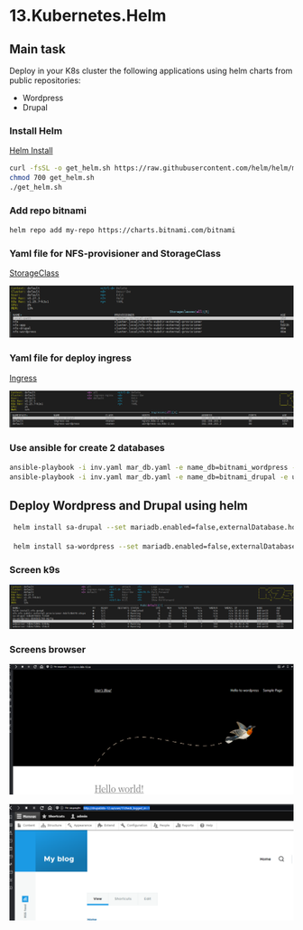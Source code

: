 # 13.Kubernetes.Helm

## Main task

Deploy in your K8s cluster the following applications using helm charts from public repositories:

* Wordpress
* Drupal

### Install Helm

[Helm Install](https://helm.sh/docs/intro/install/)

```bash
curl -fsSL -o get_helm.sh https://raw.githubusercontent.com/helm/helm/main/scripts/get-helm-3
chmod 700 get_helm.sh
./get_helm.sh
```

### Add repo bitnami

```bash
helm repo add my-repo https://charts.bitnami.com/bitnami
```

### Yaml file for NFS-provisioner and StorageClass

[StorageClass](nfs-subdir-external.yaml)

![StorageClass](storageclass.png)

### Yaml file for deploy ingress

[Ingress](ingress.yaml)

![Ingress](ingress.png)

### Use ansible for create 2 databases

```bash
ansible-playbook -i inv.yaml mar_db.yaml -e name_db=bitnami_wordpress -e user_db=bn_wordpress -e pass_db=bn_wordpress
ansible-playbook -i inv.yaml mar_db.yaml -e name_db=bitnami_drupal -e user_db=bn_drupal -e pass_db=bn_drupal
```

## Deploy Wordpress and Drupal using helm

```bash
 helm install sa-drupal --set mariadb.enabled=false,externalDatabase.host=192.168.201.2,externalDatabase.user=bn_drupal,externalDatabase.password=bn_drupal,externalDatabase.database=bitnami_drupal,global.storageClass=nfs-drupal,drupalUsername=admin,drupalPassword=admin,drupalEmail=igortank2323@gmail.com my-repo/drupal

 helm install sa-wordpress --set mariadb.enabled=false,externalDatabase.host=192.168.201.2,externalDatabase.user=bn_wordpress,externalDatabase.password=bn_wordpress,externalDatabase.database=bitnami_wordpress,global.storageClass=nfs-wordpress,wordpressUsername=wp_admin,wordpressPassword=wp_admin,wordpressEmail=igortank2323@gmail.com my-repo/wordpress
```

### Screen k9s

![k9s](k9s.PNG)

### Screens browser

![wordpress](wordpress.PNG)

![drupal](drupal.PNG)
